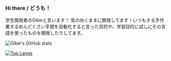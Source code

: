 ### Hi there / どうも！

学生開発者のGlkeiと言います！
気の向くままに開発してます！いつもする手作業するめんどくさい手間を自動化すると言った目的や、学習目的に試しにその言語を使ったものを開発したりしてます。

![Glkei's GitHub stats](https://github-readme-stats.vercel.app/api?username=Glkei&show_icons=true&theme=synthwave)

[![Top Langs](https://github-readme-stats.vercel.app/api/top-langs/?username=Himabitoo&langs_count=8&theme=synthwave)](https://github.com/Himabitoo/github-readme-stats)
